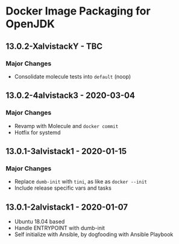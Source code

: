 # Docker Image Packaging for OpenJDK

## 13.0.2-XalvistackY - TBC

### Major Changes

  - Consolidate molecule tests into `default` (noop)

## 13.0.2-4alvistack3 - 2020-03-04

### Major Changes

  - Revamp with Molecule and `docker commit`
  - Hotfix for systemd

## 13.0.1-3alvistack1 - 2020-01-15

### Major Changes

  - Replace `dumb-init` with `tini`, as like as `docker --init`
  - Include release specific vars and tasks

## 13.0.1-2alvistack1 - 2020-01-07

  - Ubuntu 18.04 based
  - Handle ENTRYPOINT with dumb-init
  - Self initialize with Ansible, by dogfooding with Ansible Playbook
